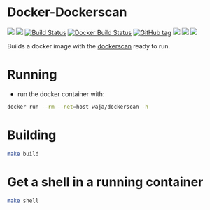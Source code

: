 <!-- markdownlint-disable MD045 -->
# Docker-Dockerscan

[![](https://images.microbadger.com/badges/version/waja/dockerscan.svg)](https://hub.docker.com/r/waja/dockerscan/)
[![](https://images.microbadger.com/badges/image/waja/dockerscan.svg)](https://hub.docker.com/r/waja/dockerscan/)
[![Build Status](https://travis-ci.org/Cyconet/docker-dockerscan.svg?branch=development)](https://travis-ci.org/Cyconet/docker-dockerscan)
[![Docker Build Status](https://img.shields.io/docker/build/waja/dockerscan.svg)](https://hub.docker.com/r/waja/dockerscan/)
[![GitHub tag](https://img.shields.io/github/tag/Cyconet/docker-dockerscan.svg)](https://github.com/Cyconet/docker-dockerscan/tags)
[![](https://img.shields.io/docker/pulls/waja/dockerscan.svg)](https://hub.docker.com/r/waja/dockerscan/)
[![](https://img.shields.io/docker/stars/waja/dockerscan.svg)](https://hub.docker.com/r/waja/dockerscan/)
[![](https://img.shields.io/docker/automated/waja/dockerscan.svg)](https://hub.docker.com/r/waja/dockerscan/)

Builds a docker image with the [dockerscan](https://github.com/cr0hn/dockerscan) ready to run.

# Running

- run the docker container with:

```bash
docker run --rm --net=host waja/dockerscan -h
```

# Building

```bash
make build
```

# Get a shell in a running container

```bash
make shell
```
